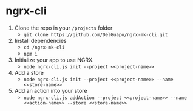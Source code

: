 # ngrx-cli
1. Clone the repo in your `/projects` folder
    - `git clone https://github.com/DelGuapo/ngrx-mk-cli.git`
1. Install dependencies
    - `cd /ngrx-mk-cli`
    - `npm i`
1. Initialize your app to use NGRX.
    - `node ngrx-cli.js init --project <<project-name>>`
1. Add a store
    - `node ngrx-cli.js init --project <<project-name>> --name <<store-name>>`
1. Add an action into your store
   - `node ngrx-cli.js addAction --project <<project-name>> --name <<action-name>> --store <<store-name>>`    